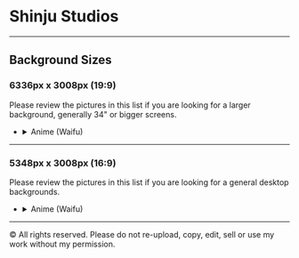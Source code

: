 # Shinju Studios

---

## Background Sizes

### 6336px x 3008px (19:9)

Please review the pictures in this list if you are looking for a larger background, generally 34" or bigger screens.

  - <details><summary> Anime (Waifu)</summary><p><div align="center">

	| Japanese Girl Laying on top of a Skyscraper |
	| :-: |
	| <img src="https://github.com/ShinjuStudios/unix_backgrounds/assets/139335772/346ba3de-9589-4263-b82d-8e2a5ad2a7bf" width="256" /> |
	|   |

	<br>

	|   |
	| :-: |
	| <img src="" width="256" /> |
	|  |
	

	</div></p></details>

  </p></details>

---

### 5348px x 3008px (16:9)

Please review the pictures in this list if you are looking for a general desktop backgrounds.

  - <details><summary> Anime (Waifu)</summary><p><div align="center">

	|  |
	| :-: |
	| <img src="" width="256" /> |
	|   |

	<br>

	|  |
	| :-: |
	| <img src="" width="256" /> |
	|  |
	

	</div></p></details>

  </p></details>

-------------------------------------------------------------------------------------------------
© All rights reserved. Please do not re-upload, copy, edit, sell or use my work without my permission.

